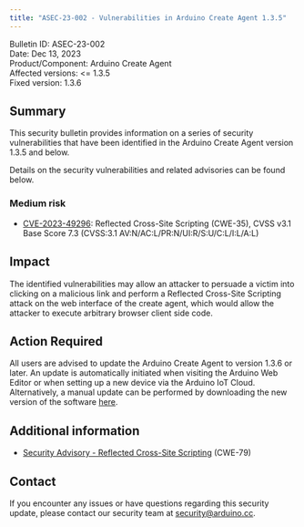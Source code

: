 ```yaml
---
title: "ASEC-23-002 - Vulnerabilities in Arduino Create Agent 1.3.5"
---
```


Bulletin ID: ASEC-23-002  
Date: Dec 13, 2023  
Product/Component: Arduino Create Agent  
Affected versions: &lt;= 1.3.5  
Fixed version: 1.3.6

## Summary

This security bulletin provides information on a series of security vulnerabilities that have been identified in the Arduino Create Agent version 1.3.5 and below.

Details on the security vulnerabilities and related advisories can be found below.

### Medium risk

* [CVE-2023-49296](https://www.cve.org/CVERecord?id=CVE-2023-49296): Reflected Cross-Site Scripting (CWE-35), CVSS v3.1 Base Score 7.3 (CVSS:3.1 AV:N/AC:L/PR:N/UI:R/S:U/C:L/I:L/A:L)

## Impact

The identified vulnerabilities may allow an attacker to persuade a victim into clicking on a malicious link and perform a Reflected Cross-Site Scripting attack on the web interface of the create agent, which would allow the attacker to execute arbitrary browser client side code.

## Action Required

All users are advised to update the Arduino Create Agent to version 1.3.6 or later. An update is automatically initiated when visiting the Arduino Web Editor or when setting up a new device via the Arduino IoT Cloud. Alternatively, a manual update can be performed by downloading the new version of the software [here](https://github.com/arduino/arduino-create-agent/releases).

## Additional information

* [Security Advisory - Reflected Cross-Site Scripting](https://github.com/arduino/arduino-create-agent/security/advisories/GHSA-j5hc-wx84-844h) (CWE-79)

## Contact

If you encounter any issues or have questions regarding this security update, please contact our security team at [security@arduino.cc](mailto:security@arduino.cc).
